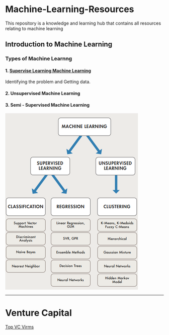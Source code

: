 # Machine-Learning-Resources

This repository is a knowledge and learning hub that contains all resources relating to machine learning

## Introduction to Machine Learning

### Types of Machine Learnng


#### 1. [Supervise Learning Machine Learning ](https://github.com/Jean-njoroge/Machine-Learning-Resources/tree/master/supervised_learning)

Identifying the problem and Getting data.
 #### 2. Unsupervised Machine Learning
 #### 3. Semi - Supervised Machine Learning

![Ensemble learning architeceture](https://github.com/Jean-njoroge/Machine-Learning-Resources/blob/master/Machine_learning.png
) 

_____
# Venture Capital
[Top VC Virms](https://growthlist.co/blog/ai-vc)

